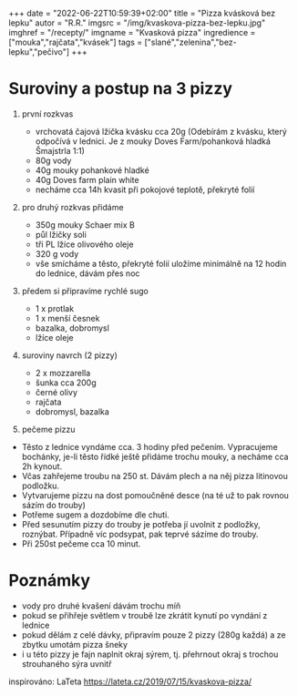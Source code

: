 +++
date = "2022-06-22T10:59:39+02:00"
title = "Pizza kvásková bez lepku"
autor = "R.R."
imgsrc = "/img/kvaskova-pizza-bez-lepku.jpg"
imghref = "/recepty/"
imgname = "Kvasková pizza"
ingredience = ["mouka","rajčata","kvásek"]
tags = ["slané","zelenina","bez-lepku","pečivo"]
+++

# Suroviny a postup na 3 pizzy
1. první rozkvas
   - vrchovatá čajová lžička kvásku cca 20g
    (Odebírám z kvásku, který odpočívá v lednici. Je z mouky Doves Farm/pohanková hladká Šmajstrla 1:1)
   - 80g vody
   - 40g mouky pohankové hladké
   - 40g Doves farm plain white
   - necháme cca 14h kvasit při pokojové teplotě, překryté folií
2. pro druhý rozkvas přidáme
    - 350g mouky Schaer mix B
    - půl lžičky soli
    - tři PL lžíce olivového oleje
    - 320 g vody
    - vše smícháme a těsto, překryté folií uložíme minimálně na 12 hodin do lednice, dávám přes noc
3.  předem si připravíme rychlé sugo
    - 1 x protlak
    - 1 x menší česnek
    - bazalka, dobromysl
    - lžíce oleje
 4. suroviny navrch (2 pizzy)   
    - 2 x mozzarella
    - šunka cca 200g
    - černé olivy
    - rajčata
    - dobromysl, bazalka

5. pečeme pizzu
- Těsto z lednice vyndáme cca. 3 hodiny před pečením. Vypracujeme  bochánky, je-li těsto řídké ještě přidáme trochu mouky, a necháme cca 2h kynout.
- Včas zahřejeme troubu na 250 st. Dávám plech a na něj pizza litinovou podložku.
- Vytvarujeme pizzu na dost pomoučněné desce (na té už to pak rovnou sázím do trouby)
- Potřeme sugem a dozdobíme dle chuti.
- Před sesunutím pizzy do trouby je potřeba jí uvolnit z podložky, roznýbat. Případně víc podsypat, pak teprvé sázíme do trouby.
- Při 250st pečeme cca 10 minut.

# Poznámky
 - vody pro druhé kvašení dávám trochu míň
 - pokud se přihřeje světlem v troubě lze zkrátit kynutí po vyndání z lednice
 - pokud dělám z celé dávky, připravím pouze 2 pizzy (280g každá) a ze zbytku umotám pizza šneky
 - i u této pizzy je fajn naplnit okraj sýrem, tj. přehrnout okraj s trochou strouhaného sýra uvnitř


inspirováno: LaTeta https://lateta.cz/2019/07/15/kvaskova-pizza/


<!--more-->